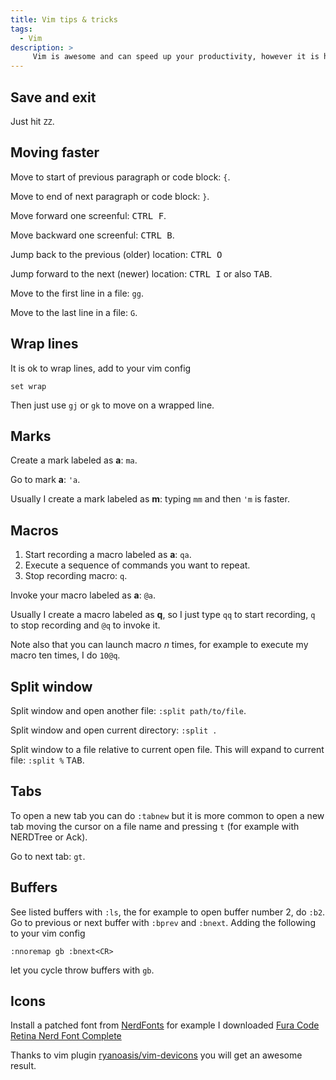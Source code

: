 ```yaml
---
title: Vim tips & tricks
tags:
  - Vim
description: >
     Vim is awesome and can speed up your productivity, however it is hard to learn. I will write here things it is worth to remember.
---
```


## Save and exit

Just hit `ZZ`.

## Moving faster

Move to start of previous paragraph or code block: `{`.

Move to end of next paragraph or code block: `}`.

Move forward one screenful: <kbd>CTRL F</kbd>.

Move backward one screenful: <kbd>CTRL B</kbd>.

Jump back to the previous (older) location: <kbd>CTRL O</kbd>

Jump forward to the next (newer) location: <kbd>CTRL I</kbd> or also <kbd>TAB</kbd>.

Move to the first line in a file: `gg`.

Move to the last line in a file: `G`.

## Wrap lines

It is ok to wrap lines, add to your vim config

```
set wrap
```

Then just use `gj` or `gk` to move on a wrapped line.

## Marks

Create a mark labeled as **a**: `ma`.

Go to mark **a**: `'a`.

Usually I create a mark labeled as **m**: typing `mm` and then `'m` is faster.

## Macros

1. Start recording a macro labeled as **a**: `qa`.
2. Execute a sequence of commands you want to repeat.
3. Stop recording macro: `q`.

Invoke your macro labeled as **a**: `@a`.

Usually I create a macro labeled as **q**, so I just type `qq` to start recording, `q` to stop recording and `@q` to invoke it.

Note also that you can launch macro *n* times, for example to execute my macro ten times, I do `10@q`.

## Split window

Split window and open another file: `:split path/to/file`.

Split window and open current directory: `:split .`

Split window to a file relative to current open file. This will expand to current file: `:split %` <kbd>TAB</kbd>.

## Tabs

To open a new tab you can do `:tabnew` but it is more common to open a new tab moving the cursor on a file name and pressing `t` (for example with NERDTree or Ack).

Go to next tab: `gt`.

## Buffers

See listed buffers with `:ls`, the for example to open buffer number 2, do `:b2`. Go to previous or next buffer with `:bprev` and `:bnext`. Adding the following to your vim config

```
:nnoremap gb :bnext<CR>
```

let you cycle throw buffers with `gb`.

## Icons

Install a patched font from [NerdFonts](https://www.nerdfonts.com/) for example I downloaded [Fura Code Retina Nerd Font Complete](://github.com/ryanoasis/nerd-fonts/blob/master/patched-fonts/FiraCode/Retina/complete/Fira%20Code%20Retina%20Nerd%20Font%20Complete.ttf)

Thanks to vim plugin [ryanoasis/vim-devicons](https://github.com/ryanoasis/vim-devicons) you will get an awesome result.
